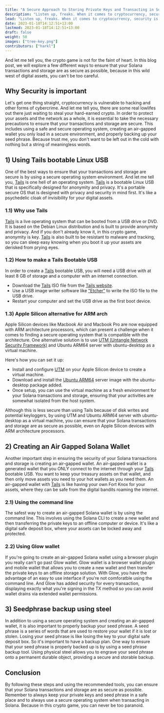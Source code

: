 ```yaml
---
title: "A Secure Approach to Storing Private Keys and Transacting in Solana"
description: "Listen up, freaks. When it comes to cryptocurrency, security is of the utmost importance. Not only is your financial well-being at stake, but also the security of the entire network."
lead: "Listen up, freaks. When it comes to cryptocurrency, security is of the utmost importance. Not only is your financial well-being at stake, but also the security of the entire network."
date: 2023-01-18T14:12:51+13:00
lastmod: 2023-01-18T14:12:51+13:00
draft: false
weight: 50
images: ["tree-key.png"]
contributors: ["harkl"]
---
```


And let me tell you, the crypto game is not for the faint of heart. In this blog post, we will explore a few different ways to ensure that your Solana transactions and storage are as secure as possible, because in this wild west of digital assets, you can't be too careful.

## Why Security is important

Let's get one thing straight, cryptocurrency is vulnerable to hacking and other forms of cybercrime. And let me tell you, there are some real lowlifes out there just waiting to steal your hard-earned crypto. In order to protect your assets and the network as a whole, it is essential to take the necessary precautions to ensure that your transactions and storage are secure. This includes using a safe and secure operating system, creating an air-gapped wallet you only load in a secure environment, and properly backing up your seed phrase. Because trust me, you don't want to be left out in the cold with nothing but a string of meaningless words.

## 1) Using Tails bootable Linux USB

One of the best ways to ensure that your transactions and storage are secure is by using a secure operating system environment. And let me tell you, [Tails](https://tails.boum.org) is one hell of an operating system. [Tails](https://tails.boum.org) is a bootable Linux USB that is specifically designed for anonymity and privacy. It's a portable secure OS that is designed with privacy and security in mind first.  It's like a psychedelic cloak of invisibility for your digital assets.

### 1.1) Why use Tails

[Tails](https://tails.boum.org) is a live operating system that can be booted from a USB drive or DVD. It is based on the Debian Linux distribution and is built to provide anonymity and privacy. And if you don't already know it, in this crypto game, anonymity is key. [Tails](https://tails.boum.org) is also built to be resistant to malware and tracking, so you can sleep easy knowing when you boot it up your assets are derisked from prying eyes.

### 1.2) How to make a Tails Bootable USB

In order to create a [Tails](https://tails.boum.org) bootable USB, you will need a USB drive with at least 8 GB of storage and a computer with an internet connection.

- Download the [Tails](https://tails.boum.org) ISO file from the [Tails website](https://tails.boum.org).
- Use a USB image writer software like ["Etcher"](https://www.balena.io/etcher/) to write the ISO file to the USB drive.
- Restart your computer and set the USB drive as the first boot device.

### 1.3) Apple Silicon alternative for ARM arch

Apple Silicon devices like Macbook Air and Macbook Pro are now equipped with ARM architecture processors, which can present a challenge when it comes to finding a secure operating system that is compatible with the architecture. One alternative solution is to use [UTM (Untangle Network Security Framework)](https://mac.getutm.app) and Ubuntu ARM64 server with ubuntu-desktop as a virtual machine.

Here's how you can set it up:

- Install and configure [UTM](https://mac.getutm.app) on your Apple Silicon device to create a virtual machine.
- Download and install the [Ubuntu ARM64](https://ubuntu.com/download/server/arm) server image with the ubuntu-desktop package added.
- Once setup, you can use the virtual machine as a fresh environment for your Solana transactions and storage, ensuring that your activities are somewhat isolated from the host system.

Although this is less secure than using Tails because of disk writes and potential keyloggers, by using UTM and Ubuntu ARM64 server with ubuntu-desktop as a virtual machine, you can ensure that your Solana transactions and storage are as secure as possible, even on Apple Silicon devices with ARM architecture processors.

## 2) Creating an Air Gapped Solana Wallet

Another important step in ensuring the security of your Solana transactions and storage is creating an air-gapped wallet. An air-gapped wallet is a generated wallet that you ONLY connect to the internet through your [Tails](https://tails.boum.org) bootable USB. You want to keep your treasury assets on that wallet, and then only move assets you need to your hot wallets as you need them. An air-gapped wallet with [Tails](https://tails.boum.org) is like having your own Fort Knox for your assets, where they can be safe from the digital bandits roaming the internet.

### 2.1) Using the command line

The safest way to create an air-gapped Solana wallet is by using the command line. This involves using the Solana CLI to create a new wallet and then transferring the private keys to an offline computer or device. It's like a digital safe deposit box, where your assets can be locked away and protected.

### 2.2) Using Glow wallet

If you're going to create an air-gapped Solana wallet using a brwoser plugin you really can't go past Glow wallet. Glow wallet is a browser wallet plugin and mobile wallet that allows you to create a new wallet and then transfer the private keys to an offline storage solution. With Glow, you have the advantage of an easy to use interface if you're not comforatble using the command line. And Glow has added security for every transaction, displaying exactly what you're signing in the TX method so you can avoid wallet drains via extended wallet permissions.

## 3) Seedphrase backup using steel

In addition to using a secure operating system and creating an air-gapped wallet, it is also important to properly backup your seed phrase. A seed phrase is a series of words that are used to restore your wallet if it is lost or stolen. Losing your seed phrase is like losing the key to your digital safe deposit box. So it's important to have a backup plan. One way to ensure that your seed phrase is properly backed up is by using a seed phrase backup tool. Using physical steel allows you to engrave your seed phrase onto a permanent durable object, providing a secure and storable backup.

## Conclusion

By following these steps and using the recommended tools, you can ensure that your Solana transactions and storage are as secure as possible. Remember to always keep your private keys and seed phrase in a safe place and to always use a secure operating system when transacting in Solana. Because in this crypto game, you can never be too paranoid.
